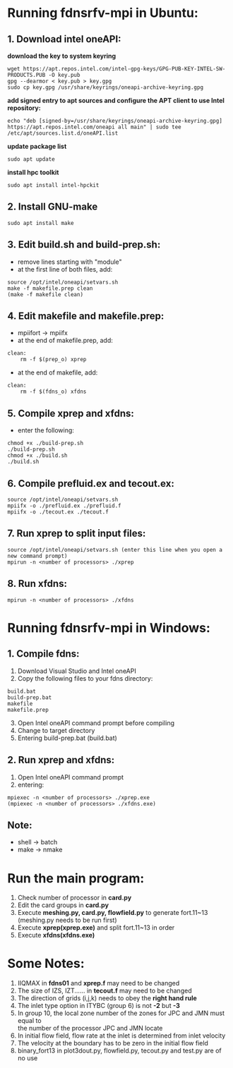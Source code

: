 # Running fdnsrfv-mpi in Ubuntu:
## 1. Download intel oneAPI:
**download the key to system keyring**
```
wget https://apt.repos.intel.com/intel-gpg-keys/GPG-PUB-KEY-INTEL-SW-PRODUCTS.PUB -O key.pub  
gpg --dearmor < key.pub > key.gpg  
sudo cp key.gpg /usr/share/keyrings/oneapi-archive-keyring.gpg  
```
**add signed entry to apt sources and configure the APT client to use Intel repository:**
```
echo "deb [signed-by=/usr/share/keyrings/oneapi-archive-keyring.gpg] https://apt.repos.intel.com/oneapi all main" | sudo tee /etc/apt/sources.list.d/oneAPI.list
```
**update package list**
```
sudo apt update
```
**install hpc toolkit**
```
sudo apt install intel-hpckit
```
## 2. Install GNU-make
```
sudo apt install make
```
## 3. Edit build.sh and build-prep.sh:
  - remove lines starting with "module"  
  - at the first line of both files, add:  
```
source /opt/intel/oneapi/setvars.sh  
make -f makefile.prep clean  
(make -f makefile clean)  
```
## 4. Edit makefile and makefile.prep:
  - mpiifort -> mpiifx  
  - at the end of makefile.prep, add:
```
clean:
	rm -f $(prep_o) xprep
```
  - at the end of makefile, add:
```
clean:
	rm -f $(fdns_o) xfdns
```
## 5. Compile xprep and xfdns:  
  - enter the following:
```
chmod +x ./build-prep.sh
./build-prep.sh
chmod +x ./build.sh
./build.sh
```
## 6. Compile prefluid.ex and tecout.ex:  
```
source /opt/intel/oneapi/setvars.sh  
mpiifx -o ./prefluid.ex ./prefluid.f  
mpiifx -o ./tecout.ex ./tecout.f  
```
## 7. Run xprep to split input files:
```
source /opt/intel/oneapi/setvars.sh (enter this line when you open a new command prompt)
mpirun -n <number of processors> ./xprep
```
## 8. Run xfdns:
```
mpirun -n <number of processors> ./xfdns
```
# Running fdnsrfv-mpi in Windows:
## 1. Compile fdns:
  1. Download Visual Studio and Intel oneAPI
  2. Copy the following files to your fdns directory:
```
build.bat
build-prep.bat
makefile
makefile.prep
```
  3. Open Intel oneAPI command prompt before compiling
  4. Change to target directory
  5. Entering build-prep.bat (build.bat)
## 2. Run xprep and xfdns:
  1. Open Intel oneAPI command prompt
  2. entering:
```
mpiexec -n <number of processors> ./xprep.exe
(mpiexec -n <number of processors> ./xfdns.exe)
```
## Note:
  - shell -> batch
  - make -> nmake
# Run the main program:
  1. Check number of processor in **card.py**
  2. Edit the card groups in **card.py**
  3. Execute **meshing.py, card.py, flowfield.py** to generate fort.11~13 (meshing.py needs to be run first)
  4. Execute **xprep(xprep.exe)** and split fort.11~13 in order
  5. Execute **xfdns(xfdns.exe)**
# Some Notes:
  1. IIQMAX in **fdns01** and **xprep.f** may need to be changed
  2. The size of IZS, IZT...... in **tecout.f** may need to be changed
  3. The direction of grids (i,j,k) needs to obey the **right hand rule**
  4. The inlet type option in ITYBC (group 6) is not **-2** but **-3**
  5. In group 10, the local zone number of the zones for JPC and JMN must equal to  
     the number of the processor JPC and JMN locate
  6. In initial flow field, flow rate at the inlet is determined from inlet velocity
  7. The velocity at the boundary has to be zero in the initial flow field
  8. binary_fort13 in plot3dout.py, flowfield.py, tecout.py and test.py are of no use